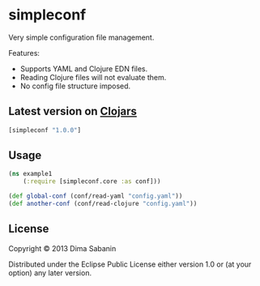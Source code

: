 # simpleconf

Very simple configuration file management.

Features:

* Supports YAML and Clojure EDN files.
* Reading Clojure files will not evaluate them.
* No config file structure imposed.

## Latest version on [Clojars](https://clojars.org/simpleconf)

```clojure
[simpleconf "1.0.0"]
```

## Usage

```clojure
(ns example1
    (:require [simpleconf.core :as conf]))

(def global-conf (conf/read-yaml "config.yaml"))
(def another-conf (conf/read-clojure "config.yaml"))
```

## License

Copyright © 2013 Dima Sabanin

Distributed under the Eclipse Public License either version 1.0 or (at
your option) any later version.

